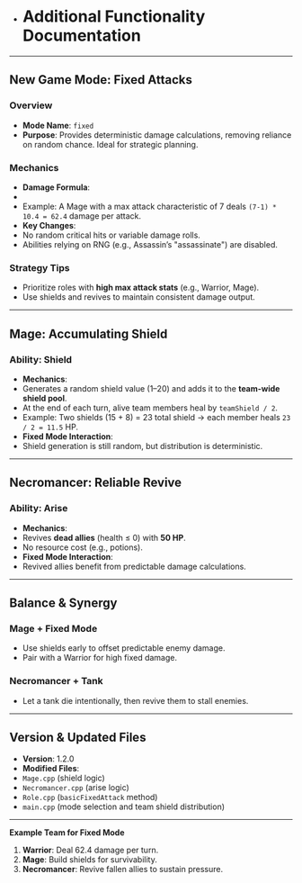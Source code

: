 - # Additional Functionality Documentation

---

## **New Game Mode: Fixed Attacks**
### **Overview**
- **Mode Name**: `fixed`
- **Purpose**: Provides deterministic damage calculations, removing reliance on random chance. Ideal for strategic planning.

### **Mechanics**
- **Damage Formula**:
- 
- Example: A Mage with a max attack characteristic of 7 deals `(7-1) * 10.4 = 62.4` damage per attack.
- **Key Changes**:
- No random critical hits or variable damage rolls.
- Abilities relying on RNG (e.g., Assassin’s "assassinate") are disabled.

### **Strategy Tips**
- Prioritize roles with **high max attack stats** (e.g., Warrior, Mage).
- Use shields and revives to maintain consistent damage output.

---

## **Mage: Accumulating Shield**
### **Ability: Shield**
- **Mechanics**:
- Generates a random shield value (1–20) and adds it to the **team-wide shield pool**.
- At the end of each turn, alive team members heal by `teamShield / 2`.
- Example: Two shields (15 + 8) = 23 total shield → each member heals `23 / 2 = 11.5` HP.
- **Fixed Mode Interaction**:
- Shield generation is still random, but distribution is deterministic.

---

## **Necromancer: Reliable Revive**
### **Ability: Arise**
- **Mechanics**:
- Revives **dead allies** (health ≤ 0) with **50 HP**.
- No resource cost (e.g., potions).
- **Fixed Mode Interaction**:
- Revived allies benefit from predictable damage calculations.

---

## **Balance & Synergy**
### **Mage + Fixed Mode**
- Use shields early to offset predictable enemy damage.
- Pair with a Warrior for high fixed damage.

### **Necromancer + Tank**
- Let a tank die intentionally, then revive them to stall enemies.

---

## **Version & Updated Files**
- **Version**: 1.2.0
- **Modified Files**:
- `Mage.cpp` (shield logic)
- `Necromancer.cpp` (arise logic)
- `Role.cpp` (`basicFixedAttack` method)
- `main.cpp` (mode selection and team shield distribution)

---

**Example Team for Fixed Mode**
1. **Warrior**: Deal 62.4 damage per turn.
2. **Mage**: Build shields for survivability.
3. **Necromancer**: Revive fallen allies to sustain pressure.  